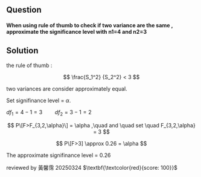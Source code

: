 ## Question 
#### When using rule of thumb to check if two variance are the same , approximate the significance level with n1=4 and n2=3 

## Solution
the rule of thumb :

$$
\frac{S_1^2} {S_2^2} < 3 
$$

two variances are consider approximately equal.

Set signifinance level = $\alpha$.

$df_1 = 4-1 =3 \quad \quad df_2 = 3-1 = 2$

$$
P\[F>F_{3,2,\alpha}\] = \alpha ,\quad and \quad set \quad F_{3,2,\alpha} = 3
$$

$$
P\[F>3] \approx 0.26 = \alpha
$$

The approximate signifinance level = 0.26


reviewed by 黃馨霈 20250324 $\textbf{\textcolor{red}{score: 100}}$
